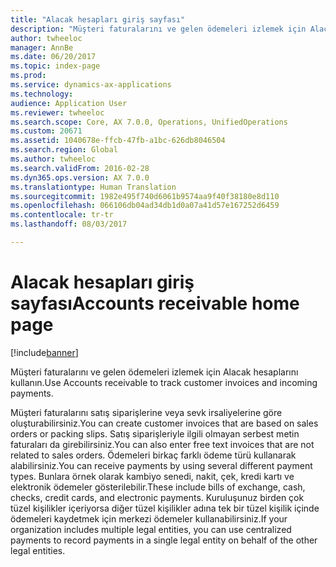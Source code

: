 ```yaml
---
title: "Alacak hesapları giriş sayfası"
description: "Müşteri faturalarını ve gelen ödemeleri izlemek için Alacak hesaplarını kullanın."
author: twheeloc
manager: AnnBe
ms.date: 06/20/2017
ms.topic: index-page
ms.prod: 
ms.service: dynamics-ax-applications
ms.technology: 
audience: Application User
ms.reviewer: twheeloc
ms.search.scope: Core, AX 7.0.0, Operations, UnifiedOperations
ms.custom: 20671
ms.assetid: 1040678e-ffcb-47fb-a1bc-626db8046504
ms.search.region: Global
ms.author: twheeloc
ms.search.validFrom: 2016-02-28
ms.dyn365.ops.version: AX 7.0.0
ms.translationtype: Human Translation
ms.sourcegitcommit: 1982e495f740d6061b9574aa9f40f38180e8d110
ms.openlocfilehash: 066106db04ad34db1d0a07a41d57e167252d6459
ms.contentlocale: tr-tr
ms.lasthandoff: 08/03/2017

---
```


# <a name="accounts-receivable-home-page"></a><span data-ttu-id="77ba5-103">Alacak hesapları giriş sayfası</span><span class="sxs-lookup"><span data-stu-id="77ba5-103">Accounts receivable home page</span></span>

[!include[banner](../includes/banner.md)]


<span data-ttu-id="77ba5-104">Müşteri faturalarını ve gelen ödemeleri izlemek için Alacak hesaplarını kullanın.</span><span class="sxs-lookup"><span data-stu-id="77ba5-104">Use Accounts receivable to track customer invoices and incoming payments.</span></span> 

<span data-ttu-id="77ba5-105">Müşteri faturalarını satış siparişlerine veya sevk irsaliyelerine göre oluşturabilirsiniz.</span><span class="sxs-lookup"><span data-stu-id="77ba5-105">You can create customer invoices that are based on sales orders or packing slips.</span></span> <span data-ttu-id="77ba5-106">Satış siparişleriyle ilgili olmayan serbest metin faturaları da girebilirsiniz.</span><span class="sxs-lookup"><span data-stu-id="77ba5-106">You can also enter free text invoices that are not related to sales orders.</span></span> <span data-ttu-id="77ba5-107">Ödemeleri birkaç farklı ödeme türü kullanarak alabilirsiniz.</span><span class="sxs-lookup"><span data-stu-id="77ba5-107">You can receive payments by using several different payment types.</span></span> <span data-ttu-id="77ba5-108">Bunlara örnek olarak kambiyo senedi, nakit, çek, kredi kartı ve elektronik ödemeler gösterilebilir.</span><span class="sxs-lookup"><span data-stu-id="77ba5-108">These include bills of exchange, cash, checks, credit cards, and electronic payments.</span></span> <span data-ttu-id="77ba5-109">Kuruluşunuz birden çok tüzel kişilikler içeriyorsa diğer tüzel kişilikler adına tek bir tüzel kişilik içinde ödemeleri kaydetmek için merkezi ödemeler kullanabilirsiniz.</span><span class="sxs-lookup"><span data-stu-id="77ba5-109">If your organization includes multiple legal entities, you can use centralized payments to record payments in a single legal entity on behalf of the other legal entities.</span></span>












